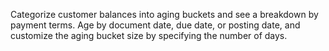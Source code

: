 Categorize customer balances into aging buckets and see a breakdown by payment terms. Age by document date, due date, or posting date, and customize the aging bucket size by specifying the number of days.